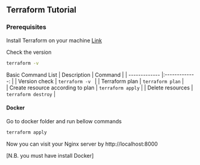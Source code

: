 ## Terraform Tutorial

### Prerequisites
Install Terraform on your machine [Link](https://learn.hashicorp.com/tutorials/terraform/install-cli)

Check the version
```bash 
terraform -v 
```
Basic Command List 
| Description                               | Command                     |
| -------------                             |:-------------:              |
| Version check                             | ```terraform -v ```         | 
| Terraform plan                            | ``` terraform plan ```      |   
| Create resource according to plan         | ``` terraform apply ```     |
| Delete resources                          | ``` terraform destroy ```   |

#### Docker 
Go to docker folder and run bellow commands 
```bash 
terraform apply
```
Now you can visit your Nginx server by http://localhost:8000

[N.B. you must have install Docker]

